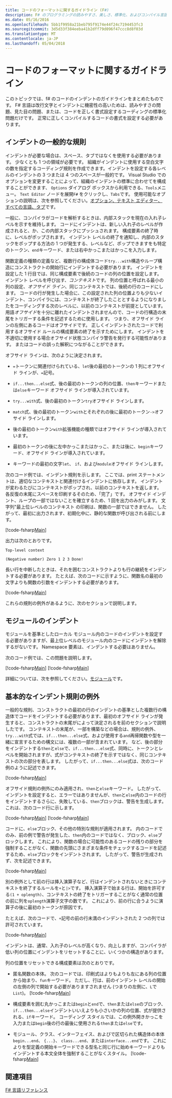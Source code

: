 ```yaml
---
title: コードのフォーマットに関するガイドライン (F#)
description: F# のプログラミングの読みやすさ、美しさ、標準化、およびコンパイル言語のコードのインデントのフォーマットに関するガイドラインを説明します。
ms.date: 05/16/2016
ms.openlocfilehash: 5bb1f9958a21beb795f9174e44f24c7194453fc3
ms.sourcegitcommit: 3d5d33f384eeba41b2dff79d096f47ccc8d8f03d
ms.translationtype: MT
ms.contentlocale: ja-JP
ms.lasthandoff: 05/04/2018
---
```

# <a name="code-formatting-guidelines"></a>コードのフォーマットに関するガイドライン

このトピックでは、f# のコードのインデントのガイドラインをまとめたものです。 F# 言語は改行文字とインデントに機密性の高いためは、読みやすさの問題、見た目の問題、または、コードを正しく書式設定するコーディングの標準化問題だけです。 正常に正しくコンパイルするコードの書式を設定する必要があります。


## <a name="general-rules-for-indentation"></a>インデントの一般的な規則
インデントが必要な場合は、スペース、タブではなくを使用する必要があります。 少なくとも 1 つの領域が必要です。 組織がインデントに使用する空白文字の数を指定するコーディング規則を作成できます。インデントを設定する各レベルのインデントの 3 つまたは 4 つのスペースが一般的です。 Visual Studio でのオプションを変更することによって、組織のインデントの標準に合わせてを構成することができます、 `Options`  ダイアログ ボックスから利用できる、`Tools`メニュー。 `Text Editor`  ノードを展開`F#` をクリックし、`Tabs`です。 使用可能なオプションの説明は、次を参照してください。[オプション、テキスト エディター、すべての言語、タブ](https://msdn.microsoft.com/library/7sffa753.aspx)です。

一般に、コンパイラがコードを解析するときは、内部スタックを現在の入れ子レベルを示すを維持します。 コードにインデントは、新しい入れ子のレベルが作成されると、か、この内部スタックにプッシュされます。 構成要素の終了時に、レベルがポップされます。 インデント レベルの終了を通知し、内部のスタックをポップする方法の 1 つが発生する、レベルなど、ポップできますをも特定のトークン、`end`キーワード、または右中かっこまたはかっこを入力します。

関数定義の種類の定義など、複数行の構成体コード`try...with`構造やループ構造にコンストラクトの開始行にインデントする必要があります。 インデントを設定した 1 行目では、同じ構成要素で後続のコードの列の位置を設定します。 インデント レベルを呼び出す、*コンテキスト*です。 列の位置と呼ばれる最小の列の設定、*オフサイド ライン*、同じコンテキストでは、後続の行のコードにします。 コードの行が発生した場合に、この設定された列の位置よりも少ないインデント、コンパイラには、コンテキストが終了したこととするようになりましたをコーディングする次のレベルに、以前のコンテキストが前提としています。 用語*オフサイド*を十分に離れたインデントされませんので、コードの行構造の末尾をトリガーする条件を記述するために使用します。 つまり、オフサイド ラインの左側にあるコードはオフサイドです。 正しくインデントされたコードで利用するオフサイド ルールの構成要素の終了を示すためにします。 インデントを不適切に使用する場合オフサイド状態コンパイラ警告を発行する可能性があります。 またはコードの誤った解釈につながることができます。

オフサイド ラインは、次のように決定されます。


- `=`トークンに関連付けられている、`let`後の最初のトークンの 1 列にオフサイド ラインが、`=`記号。


- `if...then...else`式、後の最初のトークンの列の位置、`then`キーワードまたは`else`キーワード オフサイド ラインが導入されています。


- `try...with`式、後の最初のトークン`try`オフサイド ラインします。


- `match`式、後の最初のトークン`with`とそれぞれの後に最初のトークン`->`オフサイド ラインします。


- 後の最初のトークン`with`拡張機能の種類ではオフサイド ラインが導入されています。


- 最初のトークンの後に左中かっこまたはかっこ、または後に、`begin`キーワード、オフサイド ラインが導入されています。


- キーワードの最初の文字`let`、 `if`、および`module`オフサイド ラインします。


次のコード例では、インデント規則を示します。 ここでは、print ステートメントは、適切なコンテキストと関連付けるインデントに依存します。 インデントが変わるたびにコンテキストがポップされ、以前のコンテキストを返します。 各反復の末尾にスペースを印刷するそのため、「完了」です。 オフサイド インデント、ループの一部ではないことを確立するため、1 回を出力のみがします。 文字列"最上位レベルのコンテキスト の印刷は、関数の一部ではできません。 したがって、最初に出力されます、初期化中に、静的な関数が呼び出される前にします。

[!code-fsharp[Main](../../../samples/snippets/fsharp/code-formatting/snippet1.fs)]

出力は次のとおりです。

```
Top-level context

(Negative number) Zero 1 2 3 Done!
```

長い行を中断したときは、それを囲むコンストラクトよりも行の継続をインデントする必要があります。 たとえば、次のコードに示すように、関数名の最初の文字よりも関数の引数をインデントする必要があります。

[!code-fsharp[Main](../../../samples/snippets/fsharp/code-formatting/snippet2.fs)]

これらの規則の例外があるように、次のセクションで説明します。


## <a name="indentation-in-modules"></a>モジュールのインデント
モジュールを基準としたローカル モジュール内のコードのインデントを設定する必要がありますが、最上位レベルのモジュール内のコードにインデントを解除するがないです。 Namespace 要素は、インデントする必要はありません。

次のコード例では、この問題を説明します。

[!code-fsharp[Main](../../../samples/snippets/fsharp/code-formatting/snippet3.fs)]
[!code-fsharp[Main](../../../samples/snippets/fsharp/code-formatting/snippet4.fs)]

詳細については、次を参照してください。[モジュール](modules.md)です。


## <a name="exceptions-to-the-basic-indentation-rules"></a>基本的なインデント規則の例外
一般的な規則、コンストラクトの最初の行のインデントの基準とした複数行の構造体でコードをインデントする必要があります、最初のオフサイド ラインが発生すると、コンストラクトの末尾がによって決定されるを前のセクションで説明したです。 コンテキストの末尾が、一部を構築などの場合は、規則の例外、`try...with`式では、`if...then...else`式、および使用する`and`再帰関数や型を一緒に宣言するための構文には、複数の一部が含まれています。 など、後の部分をインデントする`then`と`else`で、`if...then...else`式、同時に、トークンとレベルを開始されますが、式がコンテキストの終了を示すではなく、同じコンテキストの次の部分を表します。 したがって、`if...then...else`式は、次のコード例のように記述できます。

[!code-fsharp[Main](../../../samples/snippets/fsharp/code-formatting/snippet5.fs)]

オフサイド規則の例外にのみ適用され、`then`と`else`キーワード。 したがって、インデントを設定すると、エラーではありませんが、`then`と`else`内のコードの行をインデントするさらに、失敗している、`then`ブロックは、警告を生成します。 これは、次のコード行に示します。

[!code-fsharp[Main](../../../samples/snippets/fsharp/code-formatting/snippet6.fs)]
[!code-fsharp[Main](../../../samples/snippets/fsharp/code-formatting/snippet7.fs)]

コードに、`else`ブロック、その他の特別な規則が適用されます。 内のコードでのみ、前の例で警告が発生した、`then`内のコードではなく、ブロック、`else`ブロックします。 これにより、関数の場合に可能性のあるコードの残りの部分を強制することがなく、関数の先頭にさまざまな条件をチェックするコードを記述するため、`else`ブロックをインデントされます。 したがって、警告が生成されず、次を記述できます。

[!code-fsharp[Main](../../../samples/snippets/fsharp/code-formatting/snippet8.fs)]

別の例外として前の行は挿入演算子など、行はインデントされないときにコンテキストを終了するルールを`+`と`|>`です。 挿入演算子で始まる行は、開始を許可する`(1 + oplength)`、コンテキストの終了をトリガーすることがなく通常の位置の前に列を`oplength`演算子文字の数です。 これにより、前の行に合うように演算子の後に最初のトークンが原因です。

たとえば、次のコードで、`+`記号の前の行未満のインデントされた 2 つの列では許可されています。

[!code-fsharp[Main](../../../samples/snippets/fsharp/code-formatting/snippet9.fs)]

インデントは、通常、入れ子のレベルが高くなり、向上しますが、コンパイラが低い列の位置にインデントをリセットすることに、いくつかの構造があります。

列の位置をリセットできる構成要素は次のとおりです。


- 匿名関数の本体。 次のコードでは、印刷式はよりもよりも左にある列の位置から始まり、`fun`キーワード。 ただし、行は、前のインデント レベルの開始の左側の列で開始する必要がありますされません (つまりの左側に、`L`で`List`)。
[!code-fsharp[Main](../../../samples/snippets/fsharp/code-formatting/snippet10.fs)]

- 構成要素を囲む丸かっこまたは`begin`と`end`で、`then`または`else`のブロック、`if...then...else`インデントいいえよりも小さいかの列の位置、式が提供される、`if`キーワード。 コーディング スタイルでは、この例外開きかっこを入力または`begin`後の行の最後に使用される`then`または`else`です。


- モジュール、クラス、インターフェイス、およびで区切られた構造体の本体`begin...end`、 `{...}`、 `class...end`、または`interface...end`です。 これによりを型定義の開始キーワードできる型名と同じ行に始めキーワードよりもインデントする本文全体を強制することがなくスタイル。
[!code-fsharp[Main](../../../samples/snippets/fsharp/code-formatting/snippet13.fs)]


## <a name="see-also"></a>関連項目
[F# 言語リファレンス](index.md)
